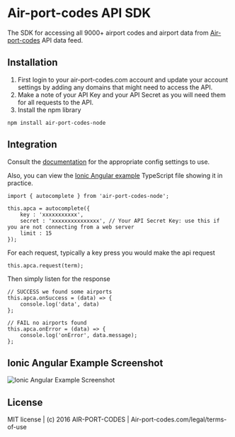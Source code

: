 # Air-port-codes API SDK

The SDK for accessing all 9000+ airport codes and airport data from [Air-port-codes](https://www.air-port-codes.com) API data feed.

## Installation

1. First login to your air-port-codes.com account and update your account settings by adding any domains that might need to access the API. 
2. Make a note of your API Key and your API Secret as you will need them for all requests to the API.
3. Install the npm library

```
npm install air-port-codes-node
```

## Integration
Consult the [documentation](https://www.air-port-codes.com/airport-codes-api/overview/) for the appropriate config settings to use.

Also, you can view the [Ionic Angular example](https://github.com/airportcodes/API-SDK/tree/master/javascript/examples) TypeScript file showing it in practice.
```
import { autocomplete } from 'air-port-codes-node';

this.apca = autocomplete({
	key : 'xxxxxxxxxxx', 
	secret : 'xxxxxxxxxxxxxxx', // Your API Secret Key: use this if you are not connecting from a web server
	limit : 15
});
```

For each request, typically a key press you would make the api request
```
this.apca.request(term);
```

Then simply listen for the response
```
// SUCCESS we found some airports
this.apca.onSuccess = (data) => {
    console.log('data', data)
};

// FAIL no airports found
this.apca.onError = (data) => {
    console.log('onError', data.message);
};
```

## Ionic Angular Example Screenshot
![Ionic Angular Example Screenshot](https://github.com/airportcodes/API-SDK/blob/master/javascript/examples/ionic-angular-autocomplete.png?raw=true)


## License

MIT license | (c) 2016 AIR-PORT-CODES | Air-port-codes.com/legal/terms-of-use
